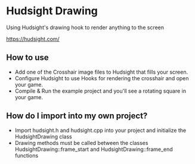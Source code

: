 # Hudsight Drawing
Using Hudsight's drawing hook to render anything to the screen

https://hudsight.com/

## How to use
- Add one of the Crosshair image files to Hudsight that fills your screen.
- Configure Hudsight to use Hooks for rendering the crosshair and open your game.
- Compile & Run the example project and you'll see a rotating square in your game.

## How do I import into my own project?
- Import hudsight.h and hudsight.cpp into your project and initialize the HudsightDrawing class
- Drawing methods must be called between the classes HudsightDrawing::frame_start and HudsightDrawing::frame_end functions
